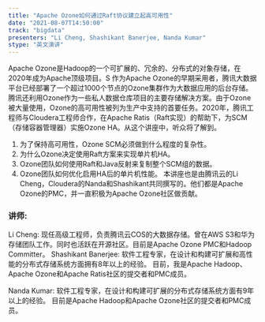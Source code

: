 ```yaml
---
title: "Apache Ozone如何通过Raft协议建立起高可用性"
date: "2021-08-07T14:50:00" 
track: "bigdata"
presenters: "Li Cheng, Shashikant Banerjee, Nanda Kumar"
stype: "英文演讲"
---
```

Apache Ozone是Hadoop的一个可扩展的、冗余的、分布式的对象存储，在2020年成为Apache顶级项目。S 作为Apache Ozone的早期采用者，腾讯大数据平台已经部署了一个超过1000个节点的Ozone集群作为大数据应用的后台存储。腾讯还利用Ozone作为一些私人数据仓库项目的主要存储解决方案。由于Ozone被大量使用，Ozone的高可用性被列为生产中支持的首要任务。2020年，腾讯工程师与Cloudera工程师合作，在Apache Ratis（Raft实现）的帮助下，为SCM（存储容器管理器）实施Ozone HA。从这个讲座中，听众将了解到。
 1. 为了保持高可用性，Ozone SCM必须做到什么程度的复杂性。
 2. 为什么Ozone决定使用Raft方案来实现单片机HA。
 3. Ozone团队如何使用Raft和Java反射来复制整个SCM组的数据。
 4. Ozone团队如何优化启用HA后的单片机性能。
 本讲座也是由腾讯云的Li Cheng，Cloudera的Nanda和Shashikant共同撰写的。他们都是Apache Ozone的PMC，并一直积极为Apache Ozone社区做贡献。
 ### 讲师: 
 Li Cheng:  现任高级工程师，负责腾讯云COS的大数据存储。曾在AWS S3和华为存储团队工作。同时也活跃在开源社区。目前是Apache Ozone PMC和Hadoop Committer。
Shashikant Banerjee: 软件工程专家，在设计和构建可扩展和高性能的分布式存储系统方面拥有8年以上的经验。
目前，我是Apache Hadoop、Apache Ozone和Apache Ratis社区的提交者和PMC成员。

Nanda Kumar:  软件工程专家，在设计和构建可扩展的分布式存储系统方面有9年以上的经验。
目前是Apache Hadoop和Apache Ozone社区的提交者和PMC成员。